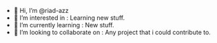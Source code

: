 - 👋 Hi, I’m @riad-azz
- 👀 I’m interested in : Learning new stuff.
- 🌱 I’m currently learning : New stuff.
- 💞️ I’m looking to collaborate on : Any project that i could contribute to.
